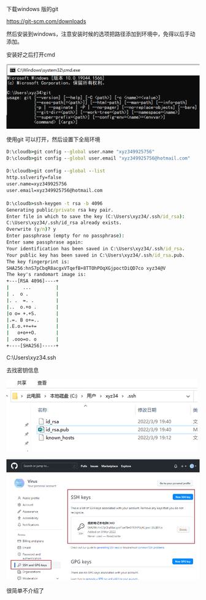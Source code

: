 下载windows 版的git

https://git-scm.com/downloads

然后安装到windows，注意安装时候的选项把路径添加到环境中，免得以后手动添加。

安装好之后打开cmd

![image-20220309194547137](使用windows命令提示符提交代码到github.assets/image-20220309194547137.png)

使用git 可以打开，然后设置下全局环境

```cmd
D:\cloudb>git config --global user.name "xyz349925756"
D:\cloudb>git config --global user.email "xyz349925756@hotmail.com"

D:\cloudb>git config --global --list
http.sslverify=false
user.name=xyz349925756
user.email=xyz349925756@hotmail.com

D:\cloudb>ssh-keygen -t rsa -b 4096
Generating public/private rsa key pair.
Enter file in which to save the key (C:\Users\xyz34/.ssh/id_rsa):
C:\Users\xyz34/.ssh/id_rsa already exists.
Overwrite (y/n)? y
Enter passphrase (empty for no passphrase):
Enter same passphrase again:
Your identification has been saved in C:\Users\xyz34/.ssh/id_rsa.
Your public key has been saved in C:\Users\xyz34/.ssh/id_rsa.pub.
The key fingerprint is:
SHA256:hnS7pCbqR8acgxVTqefB+8TTOhPOqXGjpoctDiQD7co xyz34@V
The key's randomart image is:
+---[RSA 4096]----+
|     ...         |
| .  o .          |
|. .  =. .        |
|..  o.+o .       |
|o o= +.+S.       |
|.=. B o+=..      |
|.E.o.++=+=       |
|   o+o++O.       |
| .ooo=o. o       |
+----[SHA256]-----+
```

C:\Users\xyz34\.ssh

去找密钥信息

![image-20220309194728900](使用windows命令提示符提交代码到github.assets/image-20220309194728900.png)

![image-20220309194746683](使用windows命令提示符提交代码到github.assets/image-20220309194746683.png)

很简单不介绍了



